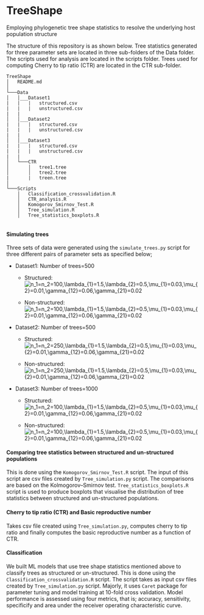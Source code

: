# TreeShape
Employing phylogenetic tree shape statistics to resolve the underlying host population structure

The structure of this repository is as shown below. Tree statistics generated for three parameter sets are located in three sub-folders of the Data folder. The scripts used for analysis are located in the scripts folder. Trees used for computing Cherry to tip ratio (CTR) are located in the CTR sub-folder.

```
TreeShape
│   README.md  
│
└───Data
│   │___Dataset1
|   |   |   structured.csv
|   |   |   unstructured.csv
|   |
│   │___Dataset2
|   |   |   structured.csv
|   |   |   unstructured.csv
|   |
│   │___Dataset3
|   |   |   structured.csv
|   |   |   unstructured.csv
|   |
│   └───CTR
│       │   tree1.tree
│       │   tree2.tree
|       |   treen.tree
│   
└───Scripts
    │   Classification_crossvalidation.R
    │   CTR_analysis.R
    │   Komogorov_Smirnov_Test.R
    │   Tree_simulation.R
    │   Tree_statistics_boxplots.R    
    
```


#### Simulating trees
Three sets of data were generated using the `simulate_trees.py` script for three different pairs of parameter sets as specified below;

* Dataset1: Number of trees=500
    * Structured: <img src="https://latex.codecogs.com/svg.latex?n_1=n_2=100,\lambda_{1}=1.5,\lambda_{2}=0.5,\mu_{1}=0.03,\mu_{2}=0.01,\gamma_{12}=0.06,\gamma_{21}=0.02" title="n_1=n_2=100,\lambda_{1}=1.5,\lambda_{2}=0.5,\mu_{1}=0.03,\mu_{2}=0.01,\gamma_{12}=0.06,\gamma_{21}=0.02" />

    * Non-structured: <img src="https://latex.codecogs.com/svg.latex?n_1=n_2=100,\lambda_{1}=1.5,\lambda_{2}=0.5,\mu_{1}=0.03,\mu_{2}=0.01,\gamma_{12}=0.06,\gamma_{21}=0.02" title="n_1=n_2=100,\lambda_{1}=1.5,\lambda_{2}=0.5,\mu_{1}=0.03,\mu_{2}=0.01,\gamma_{12}=0.06,\gamma_{21}=0.02" />

* Dataset2: Number of trees=500
    * Structured: <img src="https://latex.codecogs.com/svg.latex?n_1=n_2=250,\lambda_{1}=1.5,\lambda_{2}=0.5,\mu_{1}=0.03,\mu_{2}=0.01,\gamma_{12}=0.06,\gamma_{21}=0.02" title="n_1=n_2=250,\lambda_{1}=1.5,\lambda_{2}=0.5,\mu_{1}=0.03,\mu_{2}=0.01,\gamma_{12}=0.06,\gamma_{21}=0.02" />

    * Non-structured: <img src="https://latex.codecogs.com/svg.latex?n_1=n_2=250,\lambda_{1}=1.5,\lambda_{2}=0.5,\mu_{1}=0.03,\mu_{2}=0.01,\gamma_{12}=0.06,\gamma_{21}=0.02" title="n_1=n_2=250,\lambda_{1}=1.5,\lambda_{2}=0.5,\mu_{1}=0.03,\mu_{2}=0.01,\gamma_{12}=0.06,\gamma_{21}=0.02" />
    
* Dataset3: Number of trees=1000
    * Structured: <img src="https://latex.codecogs.com/svg.latex?n_1=n_2=100,\lambda_{1}=1.5,\lambda_{2}=0.5,\mu_{1}=0.03,\mu_{2}=0.01,\gamma_{12}=0.06,\gamma_{21}=0.02" title="n_1=n_2=100,\lambda_{1}=1.5,\lambda_{2}=0.5,\mu_{1}=0.03,\mu_{2}=0.01,\gamma_{12}=0.06,\gamma_{21}=0.02" />

    * Non-structured: <img src="https://latex.codecogs.com/svg.latex?n_1=n_2=100\lambda_{1}=1.5,\lambda_{2}=0.5,\mu_{1}=0.03,\mu_{2}=0.01,\gamma_{12}=0.06,\gamma_{21}=0.02" title="n_1=n_2=100,\lambda_{1}=1.5,\lambda_{2}=0.5,\mu_{1}=0.03,\mu_{2}=0.01,\gamma_{12}=0.06,\gamma_{21}=0.02" />

#### Comparing tree statistics between structured and un-structured populations
This is done using the `Komogorov_Smirnov_Test.R` script. The input of this script are csv files created by `Tree_simulation.py` script. The comparisons are  based on the Kolmogorov–Smirnov test. `Tree_statistics_boxplots.R` script is used to produce boxplots that visualise the distribution of tree statistics between structured and un-structured populations.

#### Cherry to tip ratio (CTR) and Basic reproductive number
Takes csv file created using `Tree_simulation.py`, computes cherry to tip ratio and finally computes the basic reproductive number as a function of CTR.

#### Classification
We built ML models that use tree shape statistics mentioned above to classify trees as structured or un-structured. This is done using the `Classification_crossvalidation.R` script. The script takes as input csv files created by `Tree_simulation.py` script. Majorly, it uses `Caret` package for parameter tuning and model training at 10-fold cross validation. Model performance is assessed using four metrics, that is; accuracy, sensitivity, specificify and area under the receiver operating characteristic curve.

